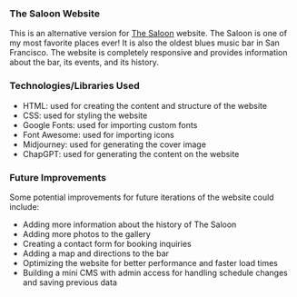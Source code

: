 <h3>The Saloon Website</h3>
<p>This is an alternative version for <a href="https://www.sfblues.net/Saloon.html">The Saloon</a> website. The Saloon is one of my most favorite places ever! It is also the oldest blues music bar in San Francisco. The website is completely responsive and provides information about the bar, its events, and its history.</p>
<h3>Technologies/Libraries Used</h3>
<ul>
  <li>HTML: used for creating the content and structure of the website</li>
  <li>CSS: used for styling the website</li>
  <li>Google Fonts: used for importing custom fonts</li>
  <li>Font Awesome: used for importing icons</li>
  <li>Midjourney: used for generating the cover image</li>
  <li>ChapGPT: used for generating the content on the website
</ul>
<h3>Future Improvements</h3>
<p>Some potential improvements for future iterations of the website could include:</p>
<ul>
  <li>Adding more information about the history of The Saloon</li>
  <li>Adding more photos to the gallery</li>
  <li>Creating a contact form for booking inquiries</li>
  <li>Adding a map and directions to the bar</li>
  <li>Optimizing the website for better performance and faster load times</li>
  <li>Building a mini CMS with admin access for handling schedule changes and saving previous data</li>
</ul>
